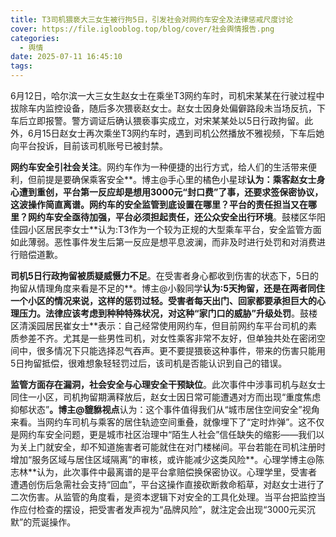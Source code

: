 ```yaml
---
title: T3司机猥亵大三女生被行拘5日，引发社会对网约车安全及法律惩戒尺度讨论
cover: https://file.iglooblog.top/blog/cover/社会舆情报告.png
categories:
  - 舆情
date: 2025-07-11 16:45:10
tags:
---
```


6月12日，哈尔滨一大三女生赵女士在乘坐T3网约车时，司机宋某某在行驶过程中拔除车内监控设备，随后多次猥亵赵女士。赵女士因身处偏僻路段未当场反抗，下车后立即报警。警方调证后确认猥亵事实成立，对宋某某处以5日行政拘留。此外，6月15日赵女士再次乘坐T3网约车时，遇到司机公然播放不雅视频，下车后她向平台投诉，目前该司机账号已被封禁。

**网约车安全引社会关注**。网约车作为一种便捷的出行方式，给人们的生活带来便利，但前提是要确保乘客安全**。博主@手心里的橘色小星球**认为：乘客赵女士身心遭到重创，平台第一反应却是想用3000元“封口费”了事，还要求签保密协议，这波操作简直离谱。网约车的安全监管到底设置在哪里？平台的责任担当又在哪里？网约车安全亟待加强，平台必须担起责任，还公众安全出行环境**。鼓楼区华阳佳园小区居民李女士**认为:T3作为一个较为正规的大型乘车平台，安全监管方面如此薄弱。恶性事件发生后第一反应是想平息波澜，而非及时进行处罚和对消费进行赔偿道歉。

**司机5日行政拘留被质疑威慑力不足**。在受害者身心都收到伤害的状态下，5日的拘留从情理角度来看是不足的**。博主@小毅同学**认为:5天拘留，还是在两者同住一个小区的情况来说，这样的惩罚过轻。受害者每天出门、回家都要承担巨大的心理压力。法律应该考虑到种种特殊状况，对这种“家门口的威胁”升级处罚**。鼓楼区清溪园居民崔女士**表示：自己经常使用网约车，但目前网约车平台司机的素质参差不齐。尤其是一些男性司机，对女性乘客非常不友好，但单独共处在密闭空间中，很多情况下只能选择忍气吞声。更不要提猥亵这种事件，带来的伤害只能用5日拘留抵偿，很难想象轻轻罚过后，该司机是否能认识到自己的错误。

**监管方面存在漏洞，社会安全与心理安全干预缺位**。此次事件中涉事司机与赵女士同住一小区，司机拘留期满释放后，赵女士因日常可能遭遇对方而出现“重度焦虑抑郁状态”**。博主@貔貅视点**认为：这个事件值得我们从“城市居住空间安全”视角来看。当网约车司机与乘客的居住轨迹空间重叠，就像埋下了“定时炸弹”。这不仅是网约车安全问题，更是城市社区治理中“陌生人社会”信任缺失的缩影——我们以为关上门就安全，却不知道施害者可能就住在对门楼梯间。平台若能在司机注册时增加“服务区域与居住区域隔离”的审核，或许能减少这类风险**。心理学博主@陈志林**认为，此次事件中最离谱的是平台拿赔偿换保密协议。心理学里，受害者遭遇创伤后急需社会支持“回血”，平台这操作直接砍断救命稻草，对赵女士进行了二次伤害。从监管的角度看，是资本逻辑下对安全的工具化处理。当平台把监控当作应付检查的摆设，把受害者发声视为“品牌风险”，就注定会出现“3000元买沉默”的荒诞操作。
